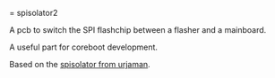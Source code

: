= spisolator2

A pcb to switch the SPI flashchip between a flasher and a mainboard.

A useful part for coreboot development.

Based on the [spisolator from urjaman]( https://github.com/urjaman/spisolator).


